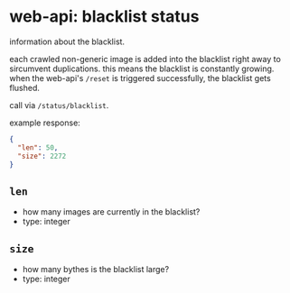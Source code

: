# web-api: blacklist status

information about the blacklist.

each crawled non-generic image is added into the blacklist right away to sircumvent duplications.
this means the blacklist is constantly growing.  
when the web-api's `/reset` is triggered successfully, the blacklist gets flushed.

call via `/status/blacklist`.

example response:

```json
{
  "len": 50,
  "size": 2272
}
```


## `len`

- how many images are currently in the blacklist?
- type: integer


## `size`

- how many bythes is the blacklist large?
- type: integer
